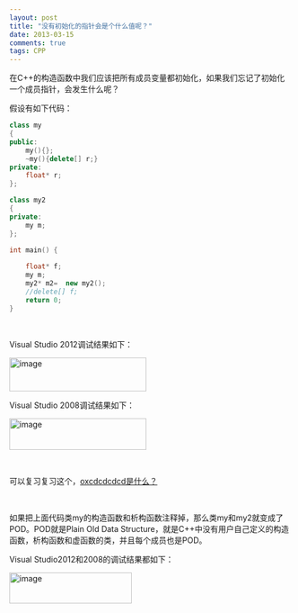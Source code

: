 ```yaml
---
layout: post
title: "没有初始化的指针会是个什么值呢？"
date: 2013-03-15
comments: true
tags: CPP
---
```

<p>在C++的构造函数中我们应该把所有成员变量都初始化，如果我们忘记了初始化一个成员指针，会发生什么呢？</p>  <p>假设有如下代码：</p>  

```cpp
class my
{
public:
    my(){};
    ~my(){delete[] r;}
private:
    float* r;
};

class my2
{
private:
    my m;
};

int main() {
    
    float* f;
    my m;
    my2* m2=  new my2();
    //delete[] f; 
    return 0;
}
```

<p>&#160;</p>

<p>Visual Studio 2012调试结果如下：</p>

<p><a href="http://images.cnitblog.com/blog/163228/201303/15163039-d46979d842144e87ad29c392b1593968.png"><img style="background-image: none; border-bottom: 0px; border-left: 0px; margin: 0px; padding-left: 0px; padding-right: 0px; display: inline; border-top: 0px; border-right: 0px; padding-top: 0px" title="image" border="0" alt="image" src="http://images.cnitblog.com/blog/163228/201303/15163039-cc8e1dfda0ce468bb5c76928b8b5eab1.png" width="244" height="60" /></a></p>

<p>Visual Studio 2008调试结果如下：</p>

<p><a href="http://images.cnitblog.com/blog/163228/201303/15163039-a1e66d95d84145f698b4fa9ec85f1653.png"><img style="background-image: none; border-bottom: 0px; border-left: 0px; margin: 0px; padding-left: 0px; padding-right: 0px; display: inline; border-top: 0px; border-right: 0px; padding-top: 0px" title="image" border="0" alt="image" src="http://images.cnitblog.com/blog/163228/201303/15163040-dac19fd40dd54735ac08a0e8b4a97007.png" width="244" height="56" /></a></p>



<p>&#160;</p>

<p>可以复习复习这个，<a href="http://fresky.github.io/blog/2012/07/06/what-is-oxcdcdcdcd/">oxcdcdcdcd是什么？</a></p>

<p>&#160;</p>

<p>如果把上面代码类my的构造函数和析构函数注释掉，那么类my和my2就变成了POD。POD就是Plain Old Data Structure，就是C++中没有用户自己定义的构造函数，析构函数和虚函数的类，并且每个成员也是POD。</p>

<p>Visual Studio2012和2008的调试结果都如下：</p>

<p><a href="http://images.cnitblog.com/blog/163228/201303/15163040-cb8d42aa8c0b4e759f212e352e64c13f.png"><img style="background-image: none; border-bottom: 0px; border-left: 0px; margin: 0px; padding-left: 0px; padding-right: 0px; display: inline; border-top: 0px; border-right: 0px; padding-top: 0px" title="image" border="0" alt="image" src="http://images.cnitblog.com/blog/163228/201303/15163041-06b4fdb3912c4a3ca501e22ff290c412.png" width="218" height="55" /></a></p>